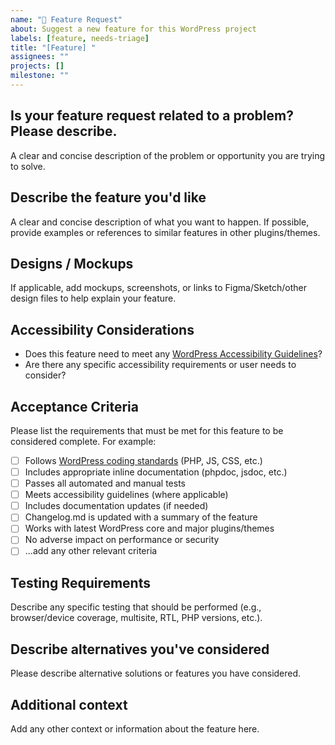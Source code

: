 ```yaml
---
name: "🚀 Feature Request"
about: Suggest a new feature for this WordPress project
labels: [feature, needs-triage]
title: "[Feature] "
assignees: ""
projects: []
milestone: ""
---
```


<!-- Thank you for suggesting a feature! Please fill in as much of the template as you can. -->

## Is your feature request related to a problem? Please describe.

A clear and concise description of the problem or opportunity you are trying to solve.

## Describe the feature you'd like

A clear and concise description of what you want to happen. If possible, provide examples or references to similar features in other plugins/themes.

## Designs / Mockups

If applicable, add mockups, screenshots, or links to Figma/Sketch/other design files to help explain your feature.

## Accessibility Considerations

- Does this feature need to meet any [WordPress Accessibility Guidelines](https://make.wordpress.org/accessibility/handbook/)?
- Are there any specific accessibility requirements or user needs to consider?

## Acceptance Criteria

Please list the requirements that must be met for this feature to be considered complete. For example:

- [ ] Follows [WordPress coding standards](https://github.com/WordPress/wpcs-docs/) (PHP, JS, CSS, etc.)
- [ ] Includes appropriate inline documentation (phpdoc, jsdoc, etc.)
- [ ] Passes all automated and manual tests
- [ ] Meets accessibility guidelines (where applicable)
- [ ] Includes documentation updates (if needed)
- [ ] Changelog.md is updated with a summary of the feature
- [ ] Works with latest WordPress core and major plugins/themes
- [ ] No adverse impact on performance or security
- [ ] ...add any other relevant criteria

## Testing Requirements

Describe any specific testing that should be performed (e.g., browser/device coverage, multisite, RTL, PHP versions, etc.).

## Describe alternatives you've considered

Please describe alternative solutions or features you have considered.

## Additional context

Add any other context or information about the feature here.
